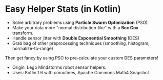 # Easy Helper Stats (in Kotlin)

* Solve arbitrary problems using **Particle Swarm Optimization** (PSO)
* Make your data more "normal distribution-like" with a **Box Cox** transform.
* Handle sensor jitter with **Double Exponential Smoothing** (DES)
* Grab bag of other preprocessing techniques (smoothing, histogram, normalize-to-range)

Then get fancy by using PSO to pre-calculate your custom DES parameters!

* Origin: Lego Mindstorms robot sensor helpers.
* Uses: Kotlin 1.6 with coroutines, Apache Commons Math4 Snapshot
